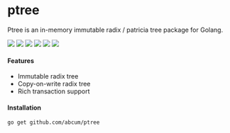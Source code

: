 # ptree

Ptree is an in-memory immutable radix / patricia tree package for Golang.

[![](https://img.shields.io/circleci/token/22fc6881d2c006391a7815b40ba259a225cffdb8/project/abcum/ptree/master.svg?style=flat-square)](https://circleci.com/gh/abcum/ptree) [![](https://img.shields.io/badge/status-alpha-ff00bb.svg?style=flat-square)](https://github.com/abcum/ptree) [![](https://img.shields.io/badge/godoc-reference-blue.svg?style=flat-square)](https://godoc.org/github.com/abcum/ptree) [![](https://goreportcard.com/badge/github.com/abcum/ptree?style=flat-square)](https://goreportcard.com/report/github.com/abcum/ptree) [![](https://img.shields.io/coveralls/abcum/ptree/master.svg?style=flat-square)](https://coveralls.io/github/abcum/ptree?branch=master) [![](https://img.shields.io/badge/license-Apache_License_2.0-00bfff.svg?style=flat-square)](https://github.com/abcum/ptree) 

#### Features

- Immutable radix tree
- Copy-on-write radix tree
- Rich transaction support

#### Installation

```bash
go get github.com/abcum/ptree
```
